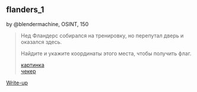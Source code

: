 ## flanders_1
by @blendermachine, OSINT, 150

> Нед Фландерс собирался на тренировку, но перепутал дверь и оказался здесь. 
> 
> Найдите и укажите координаты этого места, чтобы получить флаг.
> 
> [картинка](jpg.jpg)  
> [чекер](http://surctf.ru:1339/)

[Write-up](WRITEUP.md)